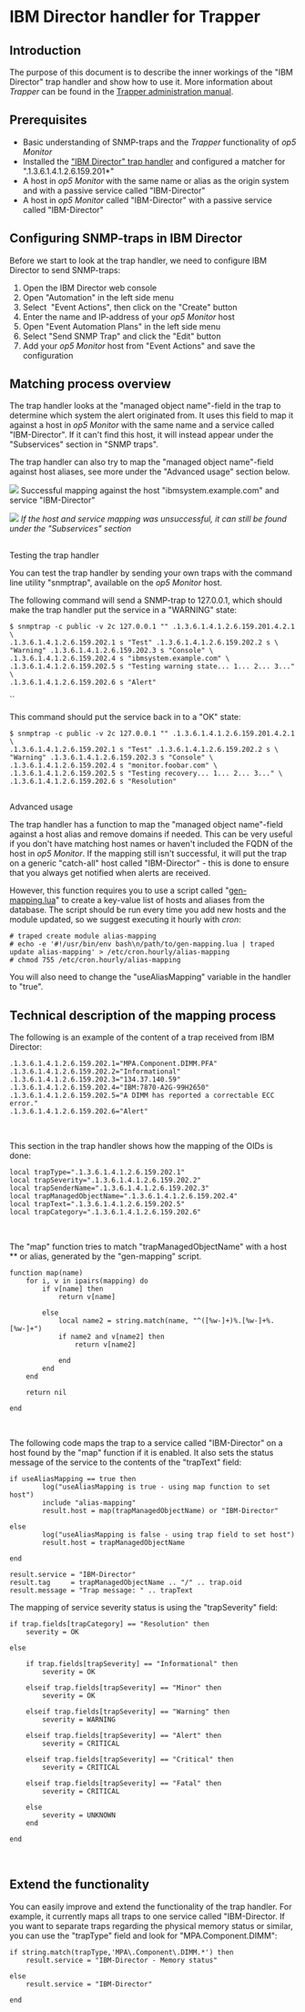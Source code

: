 # IBM Director handler for Trapper

## Introduction

The purpose of this document is to describe the inner workings of the "IBM Director" trap handler and show how to use it.
More information about *Trapper* can be found in the [Trapper administration manual](https://kb.op5.com/display/DOC/op5+Trapper+Manual).

## Prerequisites

-   Basic understanding of SNMP-traps and the *Trapper* functionality of *op5 Monitor*
-   Installed the ["IBM Director" trap handler](attachments/11633071/11567175.lua) and configured a matcher for ".1.3.6.1.4.1.2.6.159.201\*"
-   A host in *op5 Monitor* with the same name or alias as the origin system and with a passive service called "IBM-Director"
-   A host in *op5 Monitor* called "IBM-Director" with a passive service called "IBM-Director"

## Configuring SNMP-traps in IBM Director

Before we start to look at the trap handler, we need to configure IBM Director to send SNMP-traps:

1.  Open the IBM Director web console
2.  Open "Automation" in the left side menu
3.  Select  "Event Actions", then click on the "Create" button
4.  Enter the name and IP-address of your *op5 Monitor* host
5.  Open "Event Automation Plans" in the left side menu
6.  Select "Send SNMP Trap" and click the "Edit" button
7.  Add your *op5 Monitor* host from "Event Actions" and save the configuration

## Matching process overview

The trap handler looks at the "managed object name"-field in the trap to determine which system the alert originated from.
It uses this field to map it against a host in *op5 Monitor* with the same name and a service called "IBM-Director".
If it can't find this host, it will instead appear under the "Subservices" section in "SNMP traps".

The trap handler can also try to map the "managed object name"-field against host aliases, see more under the "Advanced usage" section below.

![](attachments/11633071/11567176.png)
Successful mapping against the host "ibmsystem.example.com" and service "IBM-Director"

![](attachments/11633071/11567177.png)
*If the host and service mapping was unsuccessful, it can still be found under the "Subservices" section*

## 
Testing the trap handler

You can test the trap handler by sending your own traps with the command line utility "snmptrap", available on the *op5 Monitor* host.

The following command will send a SNMP-trap to 127.0.0.1, which should make the trap handler put the service in a "WARNING" state:

``` {.text data-syntaxhighlighter-params="brush: text; gutter: false; theme: Confluence" data-theme="Confluence" style="brush: text; gutter: false; theme: Confluence"}
$ snmptrap -c public -v 2c 127.0.0.1 "" .1.3.6.1.4.1.2.6.159.201.4.2.1 \
.1.3.6.1.4.1.2.6.159.202.1 s "Test" .1.3.6.1.4.1.2.6.159.202.2 s \
"Warning" .1.3.6.1.4.1.2.6.159.202.3 s "Console" \
.1.3.6.1.4.1.2.6.159.202.4 s "ibmsystem.example.com" \
.1.3.6.1.4.1.2.6.159.202.5 s "Testing warning state... 1... 2... 3..." \
.1.3.6.1.4.1.2.6.159.202.6 s "Alert" 
```

``

This command should put the service back in to a "OK" state:

``` {.text data-syntaxhighlighter-params="brush: text; gutter: false; theme: Confluence" data-theme="Confluence" style="brush: text; gutter: false; theme: Confluence"}
$ snmptrap -c public -v 2c 127.0.0.1 "" .1.3.6.1.4.1.2.6.159.201.4.2.1 \
.1.3.6.1.4.1.2.6.159.202.1 s "Test" .1.3.6.1.4.1.2.6.159.202.2 s \
"Warning" .1.3.6.1.4.1.2.6.159.202.3 s "Console" \
.1.3.6.1.4.1.2.6.159.202.4 s "monitor.foobar.com" \
.1.3.6.1.4.1.2.6.159.202.5 s "Testing recovery... 1... 2... 3..." \
.1.3.6.1.4.1.2.6.159.202.6 s "Resolution"
```

## 
Advanced usage

The trap handler has a function to map the "managed object name"-field against a host alias and remove domains if needed.
This can be very useful if you don't have matching host names or haven't included the FQDN of the host in *op5 Monitor*.
If the mapping still isn't successful, it will put the trap on a generic "catch-all" host called "IBM-Director" - this is done to ensure that you always get notified when alerts are received.

However, this function requires you to use a script called "[gen-mapping.lua](attachments/11633071/11567178.lua)" to create a key-value list of hosts and aliases from the database.
The script should be run every time you add new hosts and the module updated, so we suggest executing it hourly with *cron*:

``` {.text data-syntaxhighlighter-params="brush: text; gutter: false; theme: Confluence" data-theme="Confluence" style="brush: text; gutter: false; theme: Confluence"}
# traped create module alias-mapping
# echo -e '#!/usr/bin/env bash\n/path/to/gen-mapping.lua | traped update alias-mapping' > /etc/cron.hourly/alias-mapping
# chmod 755 /etc/cron.hourly/alias-mapping
```

You will also need to change the "useAliasMapping" variable in the handler to "true".

## Technical description of the mapping process

The following is an example of the content of a trap received from IBM Director:

``` {.text data-syntaxhighlighter-params="brush: text; gutter: false; theme: Confluence" data-theme="Confluence" style="brush: text; gutter: false; theme: Confluence"}
.1.3.6.1.4.1.2.6.159.202.1="MPA.Component.DIMM.PFA"
.1.3.6.1.4.1.2.6.159.202.2="Informational" 
.1.3.6.1.4.1.2.6.159.202.3="134.37.140.59"
.1.3.6.1.4.1.2.6.159.202.4="IBM:7870-A2G-99H2650"
.1.3.6.1.4.1.2.6.159.202.5="A DIMM has reported a correctable ECC error."
.1.3.6.1.4.1.2.6.159.202.6="Alert" 
```

 

This section in the trap handler shows how the mapping of the OIDs is done:

``` {.text data-syntaxhighlighter-params="brush: text; gutter: false; theme: Confluence" data-theme="Confluence" style="brush: text; gutter: false; theme: Confluence"}
local trapType=".1.3.6.1.4.1.2.6.159.202.1"
local trapSeverity=".1.3.6.1.4.1.2.6.159.202.2"
local trapSenderName=".1.3.6.1.4.1.2.6.159.202.3"
local trapManagedObjectName=".1.3.6.1.4.1.2.6.159.202.4"
local trapText=".1.3.6.1.4.1.2.6.159.202.5"
local trapCategory=".1.3.6.1.4.1.2.6.159.202.6"
```

 

The "map" function tries to match "trapManagedObjectName" with a host ** or alias, generated by the "gen-mapping" script.

``` {.text data-syntaxhighlighter-params="brush: text; gutter: false; theme: Confluence" data-theme="Confluence" style="brush: text; gutter: false; theme: Confluence"}
function map(name)
    for i, v in ipairs(mapping) do
        if v[name] then
            return v[name]
                
        else
            local name2 = string.match(name, "^([%w-]+)%.[%w-]+%.[%w-]+")
            if name2 and v[name2] then
                return v[name2]
            
            end
        end
    end
    
    return nil

end
```

 

The following code maps the trap to a service called "IBM-Director" on a host found by the "map" function if it is enabled.
It also sets the status message of the service to the contents of the "trapText" field:

``` {.text data-syntaxhighlighter-params="brush: text; gutter: false; theme: Confluence" data-theme="Confluence" style="brush: text; gutter: false; theme: Confluence"}
if useAliasMapping == true then
        log("useAliasMapping is true - using map function to set host")
        include "alias-mapping"
        result.host = map(trapManagedObjectName) or "IBM-Director"

else
        log("useAliasMapping is false - using trap field to set host")
        result.host = trapManagedObjectName

end

result.service = "IBM-Director"
result.tag     = trapManagedObjectName .. "/" .. trap.oid
result.message = "Trap message: " .. trapText
```

The mapping of service severity status is using the "trapSeverity" field:

``` {.text data-syntaxhighlighter-params="brush: text; gutter: false; theme: Confluence" data-theme="Confluence" style="brush: text; gutter: false; theme: Confluence"}
if trap.fields[trapCategory] == "Resolution" then
    severity = OK

else

    if trap.fields[trapSeverity] == "Informational" then
        severity = OK

    elseif trap.fields[trapSeverity] == "Minor" then
        severity = OK

    elseif trap.fields[trapSeverity] == "Warning" then
        severity = WARNING

    elseif trap.fields[trapSeverity] == "Alert" then
        severity = CRITICAL
    
    elseif trap.fields[trapSeverity] == "Critical" then
        severity = CRITICAL

    elseif trap.fields[trapSeverity] == "Fatal" then
        severity = CRITICAL

    else
        severity = UNKNOWN
    end

end
```

 

## Extend the functionality

You can easily improve and extend the functionality of the trap handler. For example, it currently maps all traps to one service called "IBM-Director.
If you want to separate traps regarding the physical memory status or similar, you can use the "trapType" field and look for "MPA.Component.DIMM":

``` {.text data-syntaxhighlighter-params="brush: text; gutter: false; theme: Confluence" data-theme="Confluence" style="brush: text; gutter: false; theme: Confluence"}
if string.match(trapType,'MPA\.Component\.DIMM.*') then
    result.service = "IBM-Director - Memory status"

else
    result.service = "IBM-Director"

end
```

 

 


